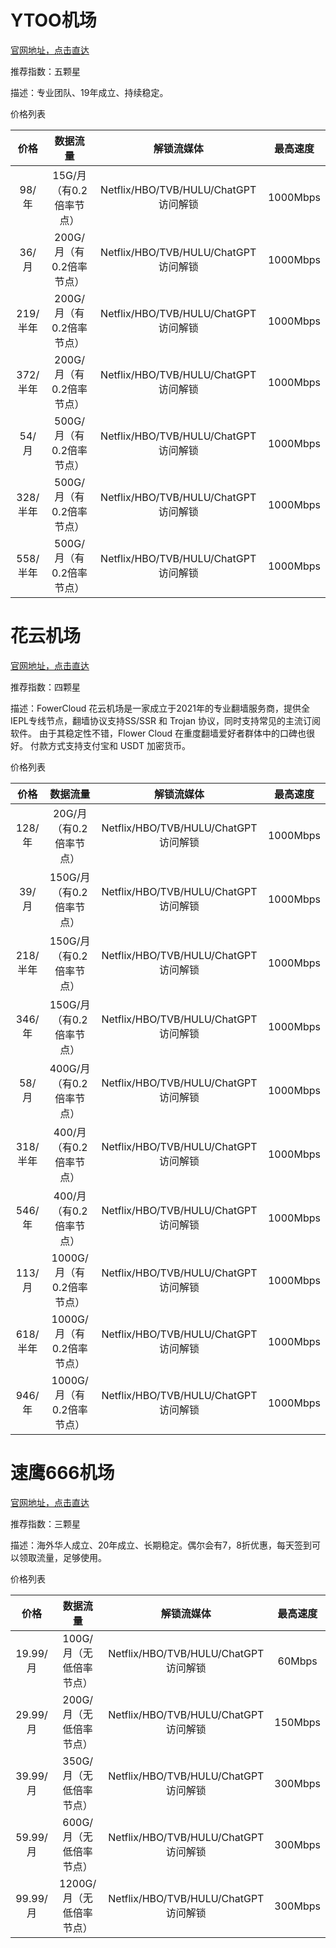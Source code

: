 # YTOO机场
[官网地址，点击直达](https://y-too.com/aff.php?aff=3170)

推荐指数：五颗星

描述：专业团队、19年成立、持续稳定。

 价格列表
 
|价格|数据流量|解锁流媒体|最高速度|
|:-:|:-:|:-:|:-:|
|98/年|15G/月（有0.2倍率节点）|Netflix/HBO/TVB/HULU/ChatGPT访问解锁|1000Mbps|
|36/月|200G/月（有0.2倍率节点）|Netflix/HBO/TVB/HULU/ChatGPT访问解锁|1000Mbps|
|219/半年|200G/月（有0.2倍率节点）|Netflix/HBO/TVB/HULU/ChatGPT访问解锁|1000Mbps|
|372/半年|200G/月（有0.2倍率节点）|Netflix/HBO/TVB/HULU/ChatGPT访问解锁|1000Mbps|
|54/月|500G/月（有0.2倍率节点）|Netflix/HBO/TVB/HULU/ChatGPT访问解锁|1000Mbps|
|328/半年|500G/月（有0.2倍率节点）|Netflix/HBO/TVB/HULU/ChatGPT访问解锁|1000Mbps|
|558/半年|500G/月（有0.2倍率节点）|Netflix/HBO/TVB/HULU/ChatGPT访问解锁|1000Mbps|

# 花云机场
[官网地址，点击直达](https://flowercloud.net/aff.php?aff=6315)

推荐指数：四颗星

描述：FowerCloud 花云机场是一家成立于2021年的专业翻墙服务商，提供全IEPL专线节点，翻墙协议支持SS/SSR 和 Trojan 协议，同时支持常见的主流订阅软件。
由于其稳定性不错，Flower Cloud 在重度翻墙爱好者群体中的口碑也很好。
付款方式支持支付宝和 USDT 加密货币。

 价格列表
 
|价格|数据流量|解锁流媒体|最高速度|
|:-:|:-:|:-:|:-:|
|128/年|20G/月（有0.2倍率节点）|Netflix/HBO/TVB/HULU/ChatGPT访问解锁|1000Mbps|
|39/月|150G/月（有0.2倍率节点）|Netflix/HBO/TVB/HULU/ChatGPT访问解锁|1000Mbps|
|218/半年|150G/月（有0.2倍率节点）|Netflix/HBO/TVB/HULU/ChatGPT访问解锁|1000Mbps|
|346/年|150G/月（有0.2倍率节点）|Netflix/HBO/TVB/HULU/ChatGPT访问解锁|1000Mbps|
|58/月|400G/月（有0.2倍率节点）|Netflix/HBO/TVB/HULU/ChatGPT访问解锁|1000Mbps|
|318/半年|400/月（有0.2倍率节点）|Netflix/HBO/TVB/HULU/ChatGPT访问解锁|1000Mbps|
|546/年|400/月（有0.2倍率节点）|Netflix/HBO/TVB/HULU/ChatGPT访问解锁|1000Mbps|
|113/月|1000G/月（有0.2倍率节点）|Netflix/HBO/TVB/HULU/ChatGPT访问解锁|1000Mbps|
|618/半年|1000G/月（有0.2倍率节点）|Netflix/HBO/TVB/HULU/ChatGPT访问解锁|1000Mbps|
|946/年|1000G/月（有0.2倍率节点）|Netflix/HBO/TVB/HULU/ChatGPT访问解锁|1000Mbps|

# 速鹰666机场
[官网地址，点击直达](https://suying00.com/auth/register?code=eTVf)

推荐指数：三颗星

描述：海外华人成立、20年成立、长期稳定。偶尔会有7，8折优惠，每天签到可以领取流量，足够使用。

 价格列表
 
|价格|数据流量|解锁流媒体|最高速度|
|:-:|:-:|:-:|:-:|
|19.99/月|100G/月（无低倍率节点）|Netflix/HBO/TVB/HULU/ChatGPT访问解锁|60Mbps|
|29.99/月|200G/月（无低倍率节点）|Netflix/HBO/TVB/HULU/ChatGPT访问解锁|150Mbps|
|39.99/月|350G/月（无低倍率节点）|Netflix/HBO/TVB/HULU/ChatGPT访问解锁|300Mbps|
|59.99/月|600G/月（无低倍率节点）|Netflix/HBO/TVB/HULU/ChatGPT访问解锁|300Mbps|
|99.99/月|1200G/月（无低倍率节点）|Netflix/HBO/TVB/HULU/ChatGPT访问解锁|300Mbps|
